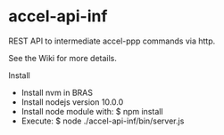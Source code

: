 # accel-api-inf

 REST API to intermediate accel-ppp commands via http.
 
 See the Wiki for more details.
 
 Install
 
 - Install nvm in BRAS
 - Install nodejs version 10.0.0
 - Install node module with: 
   $ npm install
 - Execute: 
   $ node ./accel-api-inf/bin/server.js
 
 
